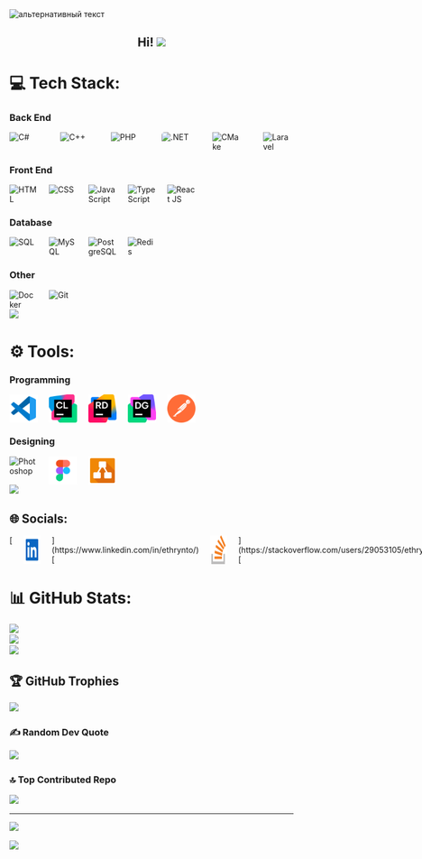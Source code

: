 <img src="https://camo.githubusercontent.com/40b0f78b261dbde178a253307fec1de25875f92469232dbef42479ac749dcfdb/68747470733a2f2f63617073756c652d72656e6465722e76657263656c2e6170702f6170693f747970653d776176696e6726636f6c6f723d373730304646266865696768743d3137302673656374696f6e3d686561646572" alt="альтернативный текст">
<h2 align="center">Hi! <img src="https://github.com/blackcater/blackcater/raw/main/images/Hi.gif" height="32"/></h2>

# 💻 Tech Stack:
### Back End
<div style="display: flex; grid-gap: 20px">
   <img src="https://github.com/Ethrynto/Ethrynto/blob/master/assets/c-sharp.png" style="width: 50px" title="C#"> 
   <img src="https://github.com/Ethrynto/Ethrynto/blob/master/assets/cpp.png" style="width: 50px; margin-left: 20px" title="C++">
   <img src="https://github.com/Ethrynto/Ethrynto/blob/master/assets/php.png" style="width: 50px; margin-left: 20px" title="PHP">
   <br>
   <img src="https://github.com/Ethrynto/Ethrynto/blob/master/assets/dotnet.svg" style="width: 50px; border-radius: 5px" title=".NET">
   <img src="https://github.com/Ethrynto/Ethrynto/blob/master/assets/CMake.png" style="width: 50px; margin-left: 20px" title="CMake">
   <img src="https://github.com/Ethrynto/Ethrynto/blob/master/assets/Laravel.png" style="width: 50px; margin-left: 20px" title="Laravel">   
</div>

### Front End
<div style="display: flex; grid-gap: 20px">
   <img src="https://github.com/Ethrynto/Ethrynto/blob/master/assets/html.png" style="width: 50px" title="HTML">
   <img src="https://github.com/Ethrynto/Ethrynto/blob/master/assets/css.png" style="width: 50px" title="CSS">
   <img src="https://github.com/Ethrynto/Ethrynto/blob/master/assets/javascript.svg" style="width: 50px" title="JavaScript">
   <img src="https://github.com/Ethrynto/Ethrynto/blob/master/assets/typescript.svg" style="width: 50px" title="TypeScript">
   <img src="https://github.com/Ethrynto/Ethrynto/blob/master/assets/reactjs.svg" style="width: 50px" title="React JS">
</div>

### Database
<div style="display: flex; grid-gap: 20px">
   <img src="https://github.com/Ethrynto/Ethrynto/blob/master/assets/sql.png" style="width: 50px" title="SQL">
   <img src="https://github.com/Ethrynto/Ethrynto/blob/master/assets/mysql.png" style="width: 50px" title="MySQL">
   <img src="https://github.com/Ethrynto/Ethrynto/blob/master/assets/postgre.png" style="width: 50px" title="PostgreSQL">
   <img src="https://www.svgrepo.com/show/303460/redis-logo.svg" style="width: 50px" title="Redis">
</div>

### Other
<div style="display: flex; grid-gap: 20px">
   <img src="https://www.svgrepo.com/show/452192/docker.svg" style="width: 50px" title="Docker">
   <img src="https://www.svgrepo.com/show/452210/git.svg" style="width: 50px" title="Git">
</div>

<img src="https://user-images.githubusercontent.com/73097560/115834477-dbab4500-a447-11eb-908a-139a6edaec5c.gif">

# ⚙️ Tools:
### Programming
<div style="display: flex; grid-gap: 20px">
   <img src="https://github.com/Ethrynto/Ethrynto/blob/master/assets/vscode.svg" style="width: 50px" title="VS Code"> 
   <img src="https://github.com/Ethrynto/Ethrynto/blob/master/assets/clion.svg" style="width: 50px" title="CLion"> 
   <img src="https://github.com/Ethrynto/Ethrynto/blob/master/assets/rider.svg" style="width: 50px" title="Rider"> 
   <img src="https://github.com/Ethrynto/Ethrynto/blob/master/assets/datagrip.svg" style="width: 50px" title="Rider"> 
   <img src="https://github.com/Ethrynto/Ethrynto/blob/master/assets/postman.svg" style="width: 50px" title="Postman"> 
</div>

### Designing
<div style="display: flex; grid-gap: 20px">
   <img src="https://github.com/Ethrynto/Ethrynto/blob/master/assets/photoshop.svg" style="width: 50px" title="Photoshop"> 
   <img src="https://github.com/Ethrynto/Ethrynto/blob/master/assets/figma.svg" style="width: 50px" title="Figma"> 
   <img src="https://github.com/Ethrynto/Ethrynto/blob/master/assets/drawio.svg" style="width: 50px" title="Drawio"> 
</div>

<img src="https://user-images.githubusercontent.com/73097560/115834477-dbab4500-a447-11eb-908a-139a6edaec5c.gif">



## 🌐 Socials:
<div style="display: flex; grid-gap: 20px">
   [<img src="https://github.com/Ethrynto/Ethrynto/blob/master/assets/linkedin.svg" style="width: 30px" title="LinkedIn">](https://www.linkedin.com/in/ethrynto/)
   [<img src="https://github.com/Ethrynto/Ethrynto/blob/master/assets/stackoverflow.svg" style="width: 30px" title="Stackoverflow">](https://stackoverflow.com/users/29053105/ethrynto)
   [<img src="https://github.com/Ethrynto/Ethrynto/blob/master/assets/facebook.svg" style="width: 30px" title="Facebook">](https://www.facebook.com/Ethrynto)
   [<img src="https://github.com/Ethrynto/Ethrynto/blob/master/assets/reddit.svg" style="width: 30px" title="Reddit">](https://www.reddit.com/user/Ethrynto/)
   [<img src="https://github.com/Ethrynto/Ethrynto/blob/master/assets/discord.svg" style="width: 30px" title="Discord">](https://discord.com/invite/Ethrynto)
   [<img src="https://github.com/Ethrynto/Ethrynto/blob/master/assets/bluesky.svg" style="width: 30px" title="BlueSky">](https://bsky.app/profile/ethrynto)
   [<img src="https://github.com/Ethrynto/Ethrynto/blob/master/assets/codepen.svg" style="width: 30px" title="Codepen">](https://codepen.io/Ethrynto)
</div>

# 📊 GitHub Stats:
![](https://github-readme-stats.vercel.app/api?username=Ethrynto&theme=aura&hide_border=false&include_all_commits=true&count_private=true)<br/>
![](https://github-readme-streak-stats.herokuapp.com/?user=Ethrynto&theme=aura&hide_border=false)<br/>
![](https://github-readme-stats.vercel.app/api/top-langs/?username=Ethrynto&theme=aura&hide_border=false&include_all_commits=true&count_private=true&layout=compact)

## 🏆 GitHub Trophies
![](https://github-profile-trophy.vercel.app/?username=Ethrynto&theme=aura&no-frame=false&no-bg=true&margin-w=4)

### ✍️ Random Dev Quote
![](https://quotes-github-readme.vercel.app/api?type=vetical&theme=radical)

### 🔝 Top Contributed Repo
![](https://github-contributor-stats.vercel.app/api?username=Ethrynto&limit=5&theme=aura&combine_all_yearly_contributions=true)

---
[![](https://visitcount.itsvg.in/api?id=Ethrynto&icon=2&color=0)](https://visitcount.itsvg.in)

<!-- Proudly created with GPRM ( https://gprm.itsvg.in ) -->

<img src="https://camo.githubusercontent.com/6252eacbfc5e3d3187db58281ee0a7e1615540c5a7915274da75bdc28f9cb4fd/68747470733a2f2f63617073756c652d72656e6465722e76657263656c2e6170702f6170693f747970653d776176696e6726636f6c6f723d373730304646266865696768743d3135382673656374696f6e3d666f6f746572">
